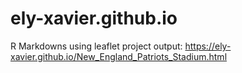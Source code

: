 # ely-xavier.github.io
R Markdowns using leaflet
project output: https://ely-xavier.github.io/New_England_Patriots_Stadium.html 
